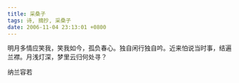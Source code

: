 ```yaml
---
title: 采桑子
tags: 诗, 摘抄, 采桑子
date: 2006-11-04 23:13:01 +0800
---
```



明月多情应笑我，笑我如今，孤负春心。独自闲行独自吟。近来怕说当时事，结遍兰襟。月浅灯深，梦里云归何处寻？

 纳兰容若

